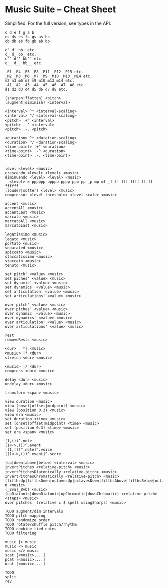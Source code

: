 
# Music Suite – Cheat Sheet

Simplified. For the full version, see types in the API.

    c d e f g a b
    cs ds es fs gs as bs
    cb db eb fb gb ab bb

    c' d' bb' etc.
    c_ d_ bb_ etc.
    c'' d'' bb'' etc.
    c__ d__ bb__ etc.
  
    _P1 _P4 _P5 _P8 _P11 _P12 _P15 etc.
    _M2 _M3 _M6 _M7 _M9 _M10 _M13 _M14 etc.
    m2 m3 m6 m7 m9 m10 m13 m14 etc.
    _A1 _A2 _A3 _A4 _A5 _A6 _A7 _A8 etc.
    d1 d2 d3 d4 d5 d6 d7 d8 etc.

    (sharpen|flatten) <pitch>
    (augment|diminish) <interval>
  
    <interval> ^* <interval-scaling>
    <interval> ^/ <interval-scaling>
    <pitch> .+^ <interval>
    <pitch> .-^ <interval>
    <pitch> .-. <pitch>

    <duration> ^* <duration-scaling>
    <duration> ^/ <duration-scaling>
    <time-point> .+^ <duration>
    <time-point> .-^ <duration>
    <time-point> .-. <time-point>


    level <level> <music>
    crescendo <level> <level> <music>
    diminuendo <level> <level> <music>
      <level> = pppppp ppppp pppp ppp pp _p mp mf _f ff fff ffff fffff ffffff
    (louder|softer) <level> <music>
    compressor <level-threshold> <level-scale> <music>

    accent <music>
    accentAll <music>
    accentLast <music>
    marcato <music>
    marcatoAll <music>
    marcatoLast <music>
  
    legatissimo <music>
    legato <music>
    portato <music>
    separated <music>
    spiccato <music>
    staccatissimo <music>
    staccato <music>
    tenuto <music>

    set pitch' <value> <music>
    set piches' <value> <music>
    set dynamic' <value> <music>
    set dynamics' <value> <music>
    set articulation' <value> <music>
    set articulations' <value> <music>

    over pitch' <value> <music>
    over piches' <value> <music>
    over dynamic' <value> <music>
    over dynamics' <value> <music>
    over articulation' <value> <music>
    over articulations' <value> <music>
  
    rest
    removeRests <music>
  
    <dur>   *| <music>
    <music> |* <dur>
    stretch <dur> <music>

    <music> |/ <dur>
    compress <dur> <music>

    delay <dur> <music>
    undelay <dur> <music>

    transform <span> <music>

    view duration <music>
    view (onset|offset|midpoint) <music>
    view (position 0.3) <music>
    view era <music>
    set duration <time> <music>
    set (onset|offset|midpoint) <time> <music>
    set (position 0.3) <time> <music>
    set era <span> <music>
  
    (1,())^.note
    (1<->,())^.event
    [(1,())^.note]^.voice
    [(1<->,())^.event]^.score
  
    (up|down|above|below) <interval> <music>
    invertPitches <relative-pitch> <music>
    invertPitchesDiatonically <relative-pitch> <music>
    invertPitchesChromatically <relative-pitch> <music>
    (fifthsUp|fifthsDown|octavesUp|octavesDown|fifthsAbove|fifthsBelow|octavesAbove|octavesBelow) n <music>
    (_8va|_8vb) <music>
    (upDiatonic|downDiatonic|upChromatic|downChromatic) <relative-pitch> <steps> <music>
    over pitches' (relative c $ spell usingSharps) <music>

    TODO augment/dim intervals
    TODO pitch mapping
    TODO randomize order
    TODO rotate/shuffle pitch/rhythm
    TODO combine tied notes
    TODO filtering
  
    music |> music
    music <> music
    music </> music
    scat [<music>,...]
    pcat [<music>,...]
    ucat [<music>,...]

    TODO
    split
    rev
         